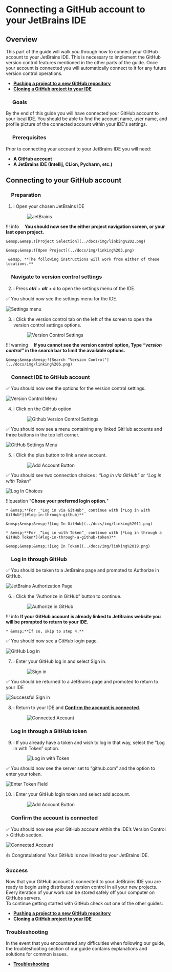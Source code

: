 # Connecting a GitHub account to your JetBrains IDE

## Overview

This part of the guide will walk you through how to connect your GitHub account to your JetBrains IDE.
This is necessary to implement the GitHub version control features mentioned in the other parts of the guide. Once your account is connected you will automatically connect to it for any future version control operations.  

* [**Pushing a project to a new GitHub repository**](Pushing-a-project-to-GitHub.md)
* [**Cloning a GitHub project to your IDE**](Connecting-to-GitHub.md)

### &emsp; Goals

By the end of this guide you will have connected your GitHub account to your local IDE. You should be able to find the account name, user name, and profile picture of the connected account within your IDE's settings.

### &emsp; Prerequisites

Prior to connecting your account to your JetBrains IDE you will need:  

* **A GitHub account**
* **A JetBrains IDE (Intellij, CLion, Pycharm, etc.)**

## Connecting to your GitHub account

### &emsp;Preparation

1. ℹ️ Open your chosen JetBrains IDE

    &emsp;&emsp;&emsp;![JetBrains](../docs/img/linking%201.png)

!!! info
     &emsp;**You should now see the either project navigation screen, or your last open project.**

    &emsp;&emsp;![Project Selection](../docs/img/linking%202.png)

    &emsp;&emsp;![Open Project](../docs/img/linking%203.png)

     &emsp; **The following instructions will work from either of these locations.**

### &emsp;Navigate to version control settings

2. ℹ️ Press _**ctrl** + **alt** + **s**_  to open the settings menu of the IDE.

✅ You should now see the settings menu for the IDE.

![Settings menu](../docs/img/linking%204.png)

3. ℹ️ Click the version control tab on the left of the screen to open the version control settings options.

    &emsp;&emsp;&emsp;![Version Control Settings](../docs/img/linking%205.png)

!!! warning
    &emsp;**If you cannot see the version control option, Type _“version control”_ in the search bar to limit the available options.**

    &emsp;&emsp;&emsp;![Search "Version Control"](../docs/img/linking%206.png)

### &emsp;Connect IDE to GitHub account

✅ You should now see the options for the version control settings.

![Version Control Menu](../docs/img/linking%207.png)

4. ℹ️ Click on the GitHub option

    &emsp;&emsp;&emsp;![Github Version Control Settings](../docs/img/linking%208.png)

✅ You should now see a menu containing any linked GitHub accounts and three buttons in the top left corner.

![GitHub Settings Menu](../docs/img/linking%209.png)

5. ℹ️ Click the plus button to link a new account.

    &emsp;&emsp;&emsp;![Add Account Button](../docs/img/linking%2010.png)

✅ You should see two connection choices : _“Log in via GitHub”_ or _“Log in with Token”_

![Log In Choices](../docs/img/linking%2010.5.png)

!!!question "**Chose your preferred login option.**"

    * &emsp;**For _"Log in via GitHub"_ continue with [*Log in with GitHub*](#log-in-through-github)**

    &emsp;&emsp;&emsp;![Log In GitHub](../docs/img/linking%2011.png)

    * &emsp;**For _“Log in with Token”_ continue with [*Log in through a GitHub Token*](#log-in-through-a-github-token)**

    &emsp;&emsp;&emsp;![Log In Token](../docs/img/linking%2019.png)

### &emsp;Log in through GitHub

✅ You should be taken to a JetBrains page and prompted to Authorize in GitHub.

![JetBrains Authorization Page](../docs/img/linking%2012.png)

6. ℹ️ Click the “Authorize in GitHub” button to continue.

    &emsp;&emsp;&emsp;![Authorize in GitHub](../docs/img/linking%2013.png)

!!! info
    **If your GitHub account is already linked to JetBrains website you will be prompted to return to your IDE.**

    * &emsp;**If so, skip to step 4.**

✅ You should now see a GitHub login page.

![GitHub Log in](../docs/img/linking%2014.png)

7. ℹ️ Enter your GitHub log in and select Sign in.

    &emsp;&emsp;&emsp;![Sign in](../docs/img/linking%2015.png)

✅ You should be returned to a JetBrains page and promoted to return to your IDE

![Successful Sign in](../docs/img/linking%2016.png)

8. ℹ️ Return to your IDE and [**Confirm the account is connected**](#confirm-the-account-is-connected).

    &emsp;&emsp;&emsp;![Connected Account](../docs/img/linking%2017.png)

### &emsp;Log in through a GitHub token

9. ℹ️ If you already have a token and wish to log in that way, select the “Log in with Token” option.

    &emsp;&emsp;&emsp;![Log in with Token](../docs/img/linking%2019.png)

✅ You should now see the server set to “github.com” and the option to enter your token.

![Enter Token Field](../docs/img/linking%2020.png)

10. ℹ️ Enter your GitHub login token and select add account.

    &emsp;&emsp;&emsp;![Add Account Button](../docs/img/linking%2021.png)

### &emsp;Confirm the account is connected

✅ You should now see your GitHub account within the IDE’s Version Control > GitHub section.

![Connected Account](../docs/img/linking%2018.png)

👍 Congratulations! Your GitHub is now linked to your JetBrains IDE.

### Success

Now that your GitHub account is connected to your JetBrains IDE you are ready to begin using distributed version control in all your new projects. Every iteration of your work can be stored safely off your computer on GitHubs servers.  
To continue getting started with GitHub check out one of the other guides:

* [**Pushing a project to a new GitHub repository**](Pushing-a-project-to-GitHub.md)
* [**Cloning a GitHub project to your IDE**](Cloning-a-GitHub-project.md)

### Troubleshooting

In the event that you encountered any difficulties when following our guide, the troubleshooting section of our guide contains explanations and solutions for common issues.

* [**Troubleshooting**](TroubleShooting.md)
